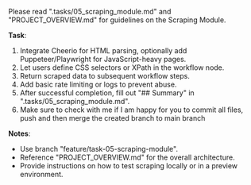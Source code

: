 Please read ".tasks/05_scraping_module.md" and "PROJECT_OVERVIEW.md" for guidelines on the Scraping Module.

**Task**:
1. Integrate Cheerio for HTML parsing, optionally add Puppeteer/Playwright for JavaScript-heavy pages.
2. Let users define CSS selectors or XPath in the workflow node.
3. Return scraped data to subsequent workflow steps.
4. Add basic rate limiting or logs to prevent abuse.
5. After successful completion, fill out "## Summary" in ".tasks/05_scraping_module.md".
6. Make sure to check with me if I am happy for you to commit all files, push and then merge the created branch to main branch

**Notes**:
- Use branch "feature/task-05-scraping-module".
- Reference "PROJECT_OVERVIEW.md" for the overall architecture.
- Provide instructions on how to test scraping locally or in a preview environment.
